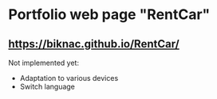 # Portfolio web page "RentCar"
## https://biknac.github.io/RentCar/

Not implemented yet:
- Adaptation to various devices
- Switch language
